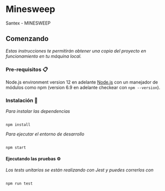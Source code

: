# Minesweep
Santex - MINESWEEP

## Comenzando
_Estas instrucciones te permitirán obtener una copia del proyecto en funcionamiento en tu máquina local._

### Pre-requisitos 📋

Node.js environment version 12 en adelante [Node.js](https://nodejs.org/en/) con un manejador de módulos como npm (version 6.9 en adelante checkear con `npm --version`).

### Instalación 🔧

_Para instalar las dependencias_

```

npm install

```

_Para ejecutar el entorno de desarrollo_


```

npm start

```


#### Ejecutando las pruebas ⚙️


_Los tests unitarios se están realizando con Jest y puedes correrlos con_


```

npm run test

```
